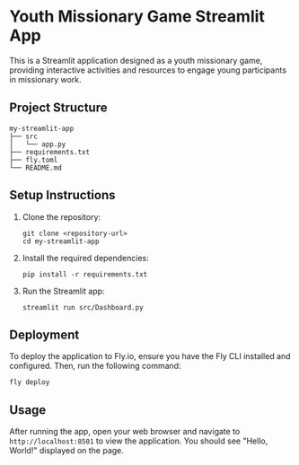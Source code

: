 # Youth Missionary Game Streamlit App

This is a Streamlit application designed as a youth missionary game, providing interactive activities and resources to engage young participants in missionary work.

## Project Structure

```
my-streamlit-app
├── src
│   └── app.py
├── requirements.txt
├── fly.toml
└── README.md
```

## Setup Instructions

1. Clone the repository:
   ```
   git clone <repository-url>
   cd my-streamlit-app
   ```

2. Install the required dependencies:
   ```
   pip install -r requirements.txt
   ```

3. Run the Streamlit app:
   ```
   streamlit run src/Dashboard.py
   ```

## Deployment

To deploy the application to Fly.io, ensure you have the Fly CLI installed and configured. Then, run the following command:

```
fly deploy
```

## Usage

After running the app, open your web browser and navigate to `http://localhost:8501` to view the application. You should see "Hello, World!" displayed on the page.